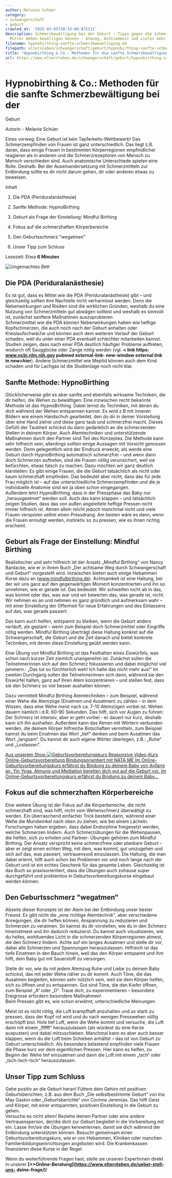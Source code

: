 ```yaml
---
author: Melanie Schüer
category:
- schwangerschaft
- geburt
crawled_at: '2025-03-05T20:33:09.872111'
description: Schmerzbewältigung bei der Geburt – Tipps gegen die Schmerzen. Wie werdende
  Mütter Wehen bewältigen können – Atmung, Achtsamkeit und vieles mehr hier.
filename: hypnobirthing-sanfte-schmerzbewaeltigung.md
filepath: elternleben/schwangerschaft/geburt/hypnobirthing-sanfte-schmerzbewaeltigung.md
title: 'Hypnobirthing & Co.: Methoden für die sanfte Schmerzbewältigung bei der Geburt'
url: https://www.elternleben.de/schwangerschaft/geburt/hypnobirthing-sanfte-schmerzbewaeltigung/
---
```


#  Hypnobirthing & Co.: Methoden für die sanfte Schmerzbewältigung bei der
Geburt

Autorin - Melanie Schüer

Eines vorweg: Eine Geburt ist kein Tapferkeits-Wettbewerb! Das
Schmerzempfinden von Frauen ist ganz unterschiedlich. Das liegt z.B. daran,
dass einige Frauen in bestimmten Körperregionen empfindlicher reagieren als in
anderen und die Schmerzrezeptoren von Mensch zu Mensch verschieden sind. Auch
anatomische Unterschiede spielen eine Rolle. Deshalb: Bei der
Auseinandersetzung mit Schmerzmitteln zur Entbindung sollte es dir nicht darum
gehen, dir oder anderen etwas zu beweisen.

Inhalt

1. Die PDA (Periduralanästhesie)

2. Sanfte Methode: HypnoBirthing

3. Geburt als Frage der Einstellung: Mindful Birthing

4. Fokus auf die schmerzhaften Körperbereiche

5. Den Geburtsschmerz "wegatmen"

6. Unser Tipp zum Schluss

Lesezeit: Etwa **6 Minuten**

![Ungemachtes
Bett](/fileadmin/_processed_/7/d/csm_Artikel_Sanfte_Schmerzbewa__ltigung_mit_HypnoBirthing__Achtsamkeit_u_Atem_entspannt_durch_die_Wehen__041d2ac19e.jpg)

##  Die PDA (Periduralanästhesie)

Es ist gut, dass es Mittel wie die PDA (Periduralanästhesie) gibt – und
gleichzeitig sollten ihre Nachteile nicht verharmlost werden. Denn die
Nebenwirkungen und Risiken sind die wirklichen Gründen, weshalb du eine
Nutzung von Schmerzmitteln gut abwägen solltest und weshalb es sinnvoll ist,
zunächst sanftere Maßnahmen auszuprobieren.  
Schmerzmittel wie die PDA können Nebenwirkungen haben wie heftige
Kopfschmerzen, die auch noch nach der Geburt anhalten oder Kreislaufschwäche
und können auch dem weiteren Verlauf der Geburt schaden, weil du unter einer
PDA eventuell schlechter mitarbeiten kannst. Studien zeigen, dass nach einer
PDA deutlich häufiger Probleme auftreten, wodurch oft Saugglocke oder Zange
nötig werden (vgl. **< link https: www.ncbi.nlm.nih.gov pubmed external-link-
new-window external link in new>hier**). Andere Schmerzmittel wie Meptid
können auch dem Kind schaden und für Lachgas ist die Studienlage noch nicht
klar.

##  Sanfte Methode: HypnoBirthing

Glücklicherweise gibt es aber sanfte und ebenfalls wirksame Techniken, die dir
helfen, die Wehen zu bewältigen: Eine inzwischen recht bekannte Methode ist
das HypnoBirthing. Dabei lernst du Techniken, mit denen du dich während der
Wehen entspannen kannst. Es wird z.B mit inneren Bildern wie einem Handschuh
gearbeitet, den du dir in deiner Vorstellung über eine Hand ziehst und diese
ganz taub und schmerzfrei macht. Dieses Gefühl der Taubheit schickst du dann
gedanklich an die schmerzenden Stellen in deinem Körper. Auch Atemtechniken
und unterstützende Maßnahmen durch den Partner sind Teil des Konzeptes. Die
Methode kann sehr hilfreich sein, allerdings sollten einige Aussagen mit
Vorsicht genossen werden. Denn gelegentlich wird der Eindruck erweckt, als
werde eine Geburt durch HypnoBirthing automatisch schmerzfrei – und wenn dann
doch Schmerzen auftreten, sind die Frauen völlig verunsichert, weil sie
befürchten, etwas falsch zu machen. Dazu möchten wir ganz deutlich
klarstellen: Es gibt einige Frauen, die die Geburt tatsächlich als nicht oder
kaum schmerzhaft empfinden. Das bedeutet aber nicht, dass das für jede Frau
möglich ist – auf das unterschiedliche Schmerzempfinden und die je
individuelle Anatomie sind wir ja oben schon eingegangen.  
Außerdem lehrt HypnoBirthing, dass in der Pressphase das Baby nur
„herausgeatmet“ werden soll. Auch das kann klappen – und tatsächlich zeigen
Studien, dass das von außen angeleitete heftige Pressen nicht immer hilfreich
ist. Atmen allein reicht jedoch manchmal nicht und viele Frauen verspüren
selbst einen Pressdrang. Am besten wäre es dann, wenn die Frauen ermutigt
werden, instinktiv so zu pressen, wie es ihnen richtig erscheint.

##  Geburt als Frage der Einstellung: Mindful Birthing

Realistischer und sehr hilfreich ist der Ansatz „Mindful Birthing“ von Nancy
Bardacke, wie er in ihrem Buch „Der achtsame Weg durch Schwangerschaft und
Geburt“ vorgestellt wird. Inzwischen bieten auch einige Hebammen Kurse dazu an
(www.mindfulbirthing.de). Achtsamkeit ist eine Haltung, bei der wir uns ganz
auf den gegenwärtigen Moment konzentrierten und ihn so annehmen, wie er gerade
ist. Das bedeutet: Wir schweifen nicht ab in das, was kommt oder das, was war
und wir bewerten das, was gerade ist, nicht. Wir nehmen es an und nehmen es
ganz gründlich und aufmerksam wahr – mit einer Einstellung der Offenheit für
neue Erfahrungen und des Einlassens auf das, was gerade passiert.  
  
Das kann auch helfen, entspannt zu bleiben, wenn die Geburt anders verläuft,
als geplant – wenn zum Beispiel doch Schmerzmittel oder Eingriffe nötig
werden. Mindful Birthing überträgt diese Haltung konkret auf die
Schwangerschaft, die Geburt und die Zeit danach und bietet konkrete Techniken,
mit denen diese Einstellung geübt werden kann.  
  
Eine Übung von Mindful Birthing ist das Festhalten eines Eiswürfels, was schon
nach kurzer Zeit ziemlich unangenehm ist. Zunächst sollen die Teilnehmerinnen
sich auf den Schmerz fokussieren und dabei möglichst viel jammern.: „Das tut
so fürchterlich weh! Ich halte das nicht mehr aus!“ Im zweiten Durchgang
sollen die Teilnehmerinnen sich dann, während sie den Eiswürfel halten, ganz
auf ihren Atem konzentrieren – und stellen fest, dass sie den Schmerz so viel
besser aushalten können.  
  
Dazu vermittelt Mindful Birthing Atemtechniken – zum Beispiel, während einer
Wehe die Atemzüge (Einatmen und Ausatmen) zu zählen – in dem Wissen, dass eine
Wehe meist nach ca. 7-10 Atemzügen vorbei ist. Wehen dauern nämlich i.d.R.
60-90 Sekunden. Das hilft, sich vor Augen zu führen: Der Schmerz ist intensiv,
aber er geht vorbei - er dauert nur kurz, deshalb kann ich ihn aushalten.
Außerdem kann das Atmen mit Wörtern verbunden werden, die deinem Körper
hilfreiche Botschaften vermitteln, zum Beispiel kannst du beim Einatmen das
Wort „tief“ denken und beim Ausatmen das Wort „langsam“. Du kannst dir auch
eigene Wörter überlegen, z.B.: „Ruhe“ und „Loslassen“.

[ Aus unserem Shop ![Geburtsvorbereitungskurs
Responsive](/fileadmin/_processed_/b/0/csm_Geburtsvorbereitung_teaser_79dfb1951b.png)
Video-Kurs Online-Geburtsvorbereitung Bindungsorientiert mit NATA ME Im
Online-Geburtsvorbereitungskurs erfährst du Bindung zu deinem Baby von Anfang
an. Yin Yoga, Atmung und Mediation bereiten dich gut auf die Geburt vor. Im
Online-Geburtsvorbereitungskurs erfährst du Bindung zu deinem Baby…
](/shop/online-geburtsvorbereitungskurs/)

##  Fokus auf die schmerzhaften Körperbereiche

Eine weitere Übung ist der Fokus auf die Körperbereiche, die nicht schmerzhaft
sind, was hilft, nicht vom Wehenschmerz überwältigt zu werden. Ein
überraschend einfacher Trick besteht darin, während einer Wehe die Mundwinkel
nach oben zu ziehen, wie bei einem Lächeln. Forschungen haben ergeben, dass
dabei Endorphine freigesetzt werden, welche Schmerzen lindern. Auch
Schmerzübungen für die Wehenpausen, die helfen, sich zu erholen und Partner-
Übungen gehören zum Mindful Birthing. Der Ansatz verspricht keine schmerzfreie
oder planbare Geburt – aber er zeigt einen echten Weg, mit dem, was kommt, gut
umzugehen und sich auf das, was passiert, vertrauensvoll einzulassen. Die
Haltung, die man dabei erlernt, hilft auch schon bei Problemen vor und noch
lange nach der Geburt und ist ein echtes Geschenk für das gesamte Leben.
Gleichzeitig ist das Buch so praxisorientiert, dass die Übungen auch zuhause
super durchgeführt und problemlos in Geburtsvorbereitungskurse eingebaut
werden können.

##  Den Geburtsschmerz "wegatmen"

Abseits dieser Konzepte ist der Atem bei der Entbindung unser bester Freund.
Es gibt nicht die „eine richtige Atemtechnik“, aber verschiedene Anregungen,
die dir helfen können, Anspannung zu reduzieren und Schmerzen zu veratmen. So
kannst du dir vorstellen, wie du in den Schmerz hineinatmest und ihn dadurch
reduzierst. Du kannst auch visualisieren, wie du helles, wohltuendes Licht in
die schmerzenden Körperregionen atmest, die den Schmerz lindern. Achte auf ein
langes Ausatmen und stelle dir vor, dabei alle Schmerzen und Spannungen
herauszulassen. Hilfreich ist das tiefe Einatmen in den Bauch hinein, weil das
den Körper entspannt und ihm hilft, dein Baby gut mit Sauerstoff zu versorgen.  
  
Stelle dir vor, wie du mit jedem Atemzug Ruhe und Liebe zu deinem Baby
schickst, das mit jeder Wehe näher zu dir kommt. Auch Töne, die das Ausatmen
begleiten, können sehr nützlich sein, weil sie dem Körper helfen, sich zu
öffnen und zu entspannen. Gut sind Töne, die den Kiefer öffnen, zum Beispiel
„A“ oder „O“. Traue dich, zu experimentieren – besondere Ereignisse erfordern
besondere Maßnahmen!  
Beim Pressen gibt es, wie schon erwähnt, unterschiedliche Meinungen.  
  
Meist ist es nicht nötig, die Luft krampfhaft anzuhalten und so stark zu
pressen, dass der Kopf rot wird und du nach wenigen Presswehen völlig
erschöpft bist. Hole tief Luft, wenn die Wehe kommt und versuche, die Luft
dann mit einem „ffffff“ herauszulassen (als würdest du eine Kerze auspusten)
und dabei mitzuschieben. Manchmal kann es aber auch besser klappen, wenn du
die Luft beim Schieben anhältst – das ist von Geburt zu Geburt
unterschiedlich. Als besonders belastend empfinden viele Frauen die Phase kurz
vor dem eigentlichen Pressen. Hier kann es helfen, zu Beginn der Wehe tief
einzuatmen und dann die Luft mit einem „tsch“ oder „tsch-tsch-tsch“
herauszulassen.

##  Unser Tipp zum Schluss

Gehe positiv an die Geburt heran! Füttere dein Gehirn mit positiven
Geburtsberichten, z.B. aus dem Buch „Die selbstbestimmte Geburt“ von Ina May
Gaskin oder „Geburtsberichte“ von Corinne Jeremias. Das hilft Geist und
Körper, mit einer entspannten, positiven Einstellung in die Geburt zu gehen.  
Versuche es nicht allein! Beziehe deinen Partner oder eine andere
Vertrauensperson, der/die dich zur Geburt begleitet in die Vorbereitung mit
ein. Lasse ihn/sie die Übungen kennenlernen, damit sie dich während der
Entbindung unterstützen können. Besucht gemeinsam einen
Geburtsvorbereitungskurs, wie er von Hebammen, Kliniken oder manchen
Familienbildungseinrichtungen angeboten wird. Die Krankenkassen finanzieren
diese Kurse in der Regel.

Wenn du weiterführende Fragen hast, stelle sie unseren Expertinnen direkt in
unserer **[>>Online-Beratung](https://www.elternleben.de/ueber-stell-uns-
deine-frage/)**!

